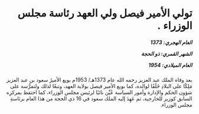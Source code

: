 <h1 dir="rtl">تولي الأمير فيصل ولي العهد رئاسة مجلس الوزراء .</h1>

<h5 dir="rtl">العام الهجري:  1373

الشهر القمري: ذو الحجة

العام الميلادي: 1954</h5>

<p dir="rtl">بعد وفاة الملك عبد العزيز رحمه الله عام 1373هـ/ 1953م بويع الأميرُ سعود بن عبد العزيز مَلِكًا على البلادِ خَلَفًا لوالده، كما بويع الأمير فيصل بولاية العهد، وتبعًا لذلك ولتمرُّسه على شؤون الحكم والإدارة وأمور السياسة عُيِّن نائبًا لرئيس مجلس الوزراء، كما احتفظ بمركزِه السابق كوزير للخارجية، ثم عَهِدَ إليه الملك سعود في 16 ذي الحجة من هذا العام برئاسةِ مجلس الوزراء.</p></br>
